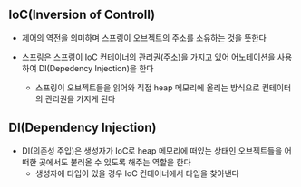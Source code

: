 ## IoC(Inversion of Controll)
* 제어의 역전을 의미하며 스프링이 오브젝트의 주소를 소유하는 것을 뜻한다

* 스프링은 스프링이 IoC 컨테이너의 관리권(주소)을 가지고 있어 어노테이션을 사용하여 DI(Depedency Injection)을 한다

    * 스프링이 오브젝트들을 읽어와 직접 heap 메모리에 올리는 방식으로 컨테이터의 관리권을 가지게 된다

## DI(Dependency Injection)
* DI(의존성 주입)은 생성자가 IoC로 heap 메모리에 떠있는 상태인 오브젝트들을 어떠한 곳에서도 불러올 수 있도록 해주는 역할을 한다
    * 생성자에 타입이 있을 경우 IoC 컨테이너에서 타입을 찾아낸다